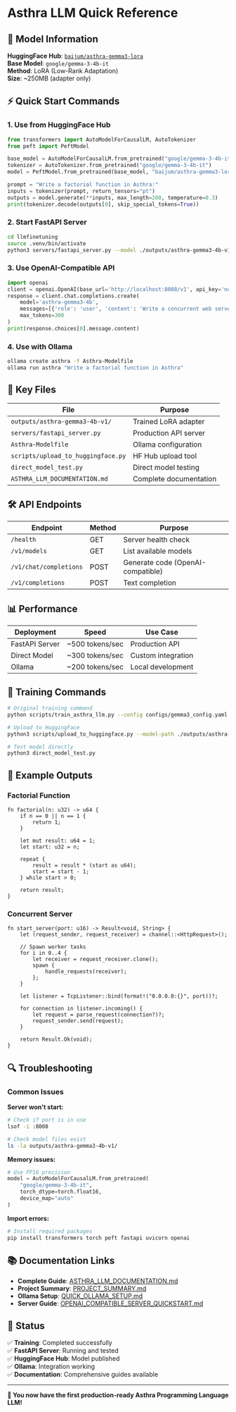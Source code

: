 # Asthra LLM Quick Reference

## 🚀 Model Information

**HuggingFace Hub**: [`baijum/asthra-gemma3-lora`](https://huggingface.co/baijum/asthra-gemma3-lora)  
**Base Model**: `google/gemma-3-4b-it`  
**Method**: LoRA (Low-Rank Adaptation)  
**Size**: ~250MB (adapter only)  

## ⚡ Quick Start Commands

### 1. Use from HuggingFace Hub
```python
from transformers import AutoModelForCausalLM, AutoTokenizer
from peft import PeftModel

base_model = AutoModelForCausalLM.from_pretrained("google/gemma-3-4b-it")
tokenizer = AutoTokenizer.from_pretrained("google/gemma-3-4b-it")
model = PeftModel.from_pretrained(base_model, "baijum/asthra-gemma3-lora")

prompt = "Write a factorial function in Asthra:"
inputs = tokenizer(prompt, return_tensors="pt")
outputs = model.generate(**inputs, max_length=200, temperature=0.3)
print(tokenizer.decode(outputs[0], skip_special_tokens=True))
```

### 2. Start FastAPI Server
```bash
cd llmfinetuning
source .venv/bin/activate
python3 servers/fastapi_server.py --model ./outputs/asthra-gemma3-4b-v1 --port 8008
```

### 3. Use OpenAI-Compatible API
```python
import openai
client = openai.OpenAI(base_url='http://localhost:8008/v1', api_key='not-required')
response = client.chat.completions.create(
    model='asthra-gemma3-4b',
    messages=[{'role': 'user', 'content': 'Write a concurrent web server in Asthra'}],
    max_tokens=300
)
print(response.choices[0].message.content)
```

### 4. Use with Ollama
```bash
ollama create asthra -f Asthra-Modelfile
ollama run asthra "Write a factorial function in Asthra"
```

## 📁 Key Files

| File | Purpose |
|------|---------|
| `outputs/asthra-gemma3-4b-v1/` | Trained LoRA adapter |
| `servers/fastapi_server.py` | Production API server |
| `Asthra-Modelfile` | Ollama configuration |
| `scripts/upload_to_huggingface.py` | HF Hub upload tool |
| `direct_model_test.py` | Direct model testing |
| `ASTHRA_LLM_DOCUMENTATION.md` | Complete documentation |

## 🛠️ API Endpoints

| Endpoint | Method | Purpose |
|----------|--------|---------|
| `/health` | GET | Server health check |
| `/v1/models` | GET | List available models |
| `/v1/chat/completions` | POST | Generate code (OpenAI-compatible) |
| `/v1/completions` | POST | Text completion |

## 📊 Performance

| Deployment | Speed | Use Case |
|------------|-------|----------|
| FastAPI Server | ~500 tokens/sec | Production API |
| Direct Model | ~300 tokens/sec | Custom integration |
| Ollama | ~200 tokens/sec | Local development |

## 🔧 Training Commands

```bash
# Original training command
python scripts/train_asthra_llm.py --config configs/gemma3_config.yaml

# Upload to HuggingFace
python3 scripts/upload_to_huggingface.py --model-path ./outputs/asthra-gemma3-4b-v1

# Test model directly
python3 direct_model_test.py
```

## 🎯 Example Outputs

### Factorial Function
```asthra
fn factorial(n: u32) -> u64 {
    if n == 0 || n == 1 {
        return 1;
    }
    
    let mut result: u64 = 1;
    let start: u32 = n;
    
    repeat {
        result = result * (start as u64);
        start = start - 1;
    } while start > 0;
    
    return result;
}
```

### Concurrent Server
```asthra
fn start_server(port: u16) -> Result<void, String> {
    let (request_sender, request_receiver) = channel::<HttpRequest>();
    
    // Spawn worker tasks
    for i in 0..4 {
        let receiver = request_receiver.clone();
        spawn {
            handle_requests(receiver);
        };
    }
    
    let listener = TcpListener::bind(format!("0.0.0.0:{}", port))?;
    
    for connection in listener.incoming() {
        let request = parse_request(connection?)?;
        request_sender.send(request);
    }
    
    return Result.Ok(void);
}
```

## 🔍 Troubleshooting

### Common Issues

**Server won't start:**
```bash
# Check if port is in use
lsof -i :8008

# Check model files exist
ls -la outputs/asthra-gemma3-4b-v1/
```

**Memory issues:**
```python
# Use FP16 precision
model = AutoModelForCausalLM.from_pretrained(
    "google/gemma-3-4b-it",
    torch_dtype=torch.float16,
    device_map="auto"
)
```

**Import errors:**
```bash
# Install required packages
pip install transformers torch peft fastapi uvicorn openai
```

## 📚 Documentation Links

- **Complete Guide**: [ASTHRA_LLM_DOCUMENTATION.md](./ASTHRA_LLM_DOCUMENTATION.md)
- **Project Summary**: [PROJECT_SUMMARY.md](./PROJECT_SUMMARY.md)
- **Ollama Setup**: [QUICK_OLLAMA_SETUP.md](./QUICK_OLLAMA_SETUP.md)
- **Server Guide**: [OPENAI_COMPATIBLE_SERVER_QUICKSTART.md](./OPENAI_COMPATIBLE_SERVER_QUICKSTART.md)

## 🎉 Status

✅ **Training**: Completed successfully  
✅ **FastAPI Server**: Running and tested  
✅ **HuggingFace Hub**: Model published  
✅ **Ollama**: Integration working  
✅ **Documentation**: Comprehensive guides available  

---

**🚀 You now have the first production-ready Asthra Programming Language LLM!** 
